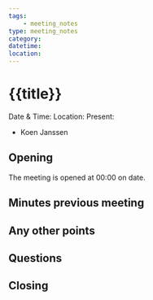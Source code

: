 ```yaml
---
tags:
	- meeting_notes
type: meeting_notes
category:
datetime:
location:
---
```


# {{title}}
Date & Time:
Location:
Present:
- Koen Janssen


## Opening
The meeting is opened at 00:00 on date.

## Minutes previous meeting

## Any other points 

## Questions

## Closing
